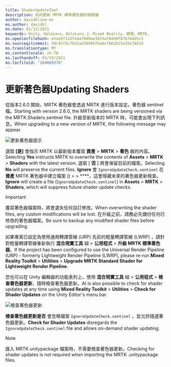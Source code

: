 ```yaml
---
title: ShaderUpdateTool
description: 如何更新 MRTK 標準著色器的相關檔
author: davidkline-ms
ms.author: davidkl
ms.date: 01/12/2021
keywords: Unity、HoloLens、HoloLens 2、Mixed Reality、開發、MRTK、
ms.openlocfilehash: e5ae9f12dfe4af899ae3d25af6dd0f076744b5c5
ms.sourcegitcommit: 59c91f8c70d1ad30995fba6cf862615e25e78d10
ms.translationtype: MT
ms.contentlocale: zh-TW
ms.lasthandoff: 03/19/2021
ms.locfileid: "104689378"
---
```

# <a name="updating-shaders"></a><span data-ttu-id="b756e-104">更新著色器</span><span class="sxs-lookup"><span data-stu-id="b756e-104">Updating Shaders</span></span>

<span data-ttu-id="b756e-105">從版本2.6.0 開始，MRTK 著色器會透過 MRTK 進行版本設定。著色器 sentinel 檔。</span><span class="sxs-lookup"><span data-stu-id="b756e-105">Starting with version 2.6.0, the MRTK shaders are being versioned via the MRTK.Shaders.sentinel file.</span></span> <span data-ttu-id="b756e-106">升級至新版本的 MRTK 時，可能會出現下列訊息。</span><span class="sxs-lookup"><span data-stu-id="b756e-106">When upgrading to a new version of MRTK, the following message may appear.</span></span>

![更新著色器提示](../images/tools/UpdateShaderPrompt.png)

<span data-ttu-id="b756e-108">選取 **[是]** 會指示 MRTK 以最新版本覆寫 **資產**  >  **MRTK**  >  **著色** 器的內容。</span><span class="sxs-lookup"><span data-stu-id="b756e-108">Selecting **Yes** instructs MRTK to overwrite the contents of **Assets** > **MRTK** > **Shaders** with the latest version.</span></span> <span data-ttu-id="b756e-109">選取 [ **否** ] 將會保留目前的檔案。</span><span class="sxs-lookup"><span data-stu-id="b756e-109">Selecting **No** will preserve the current files.</span></span> <span data-ttu-id="b756e-110">**Ignore** 會 `IgnoreUpdateCheck.sentinel` 在 **資產** MRTK 著色器中建立檔案 ()  >    >  \*\*\*\*，這會隱藏未來的著色器更新檢查。</span><span class="sxs-lookup"><span data-stu-id="b756e-110">**Ignore** will create a file (`IgnoreUpdateCheck.sentinel`) in **Assets** > **MRTK** > **Shaders**, which will suppress future shader update checks.</span></span>

> [!IMPORTANT]
> <span data-ttu-id="b756e-111">覆寫著色器檔案時，將會遺失任何自訂修改。</span><span class="sxs-lookup"><span data-stu-id="b756e-111">When overwriting the shader files, any custom modifications will be lost.</span></span> <span data-ttu-id="b756e-112">在升級之前，請務必先備份任何已修改的著色器檔案。</span><span class="sxs-lookup"><span data-stu-id="b756e-112">Be sure to backup any modified shader files before upgrading.</span></span>
>
> <span data-ttu-id="b756e-113">如果專案已設定為使用通用轉譯管線 (URP) 先前的輕量轉譯管線 (LWRP) ，請針對輕量轉譯管線重新執行 **混合現實工具** 組 > **公用程式** >
>  **升級 MRTK 標準著色器**。</span><span class="sxs-lookup"><span data-stu-id="b756e-113">If the project has been configured to use the Universal Render Pipeline (URP) - formerly Lightweight Render Pipeline (LWRP), please re-run **Mixed Reality Toolkit** > **Utilities** >
**Upgrade MRTK Standard Shader for Lightweight Render Pipeline**.</span></span>

<span data-ttu-id="b756e-114">您也可以在 Unity 編輯器的功能表列上，使用 **混合現實工具** 組  >  **公用程式**  >  **檢查著色器更新**，隨時檢查著色器更新。</span><span class="sxs-lookup"><span data-stu-id="b756e-114">At is also possible to check for shader updates at any time using **Mixed Reality Toolkit** > **Utilities** > **Check for Shader Updates** on the Unity Editor's menu bar.</span></span>

![檢查著色器更新](../images/tools/ShaderUpdateMenu.png)

<span data-ttu-id="b756e-116">**檢查著色器更新是否** 會忽略檔案 `IgnoreUpdateCheck.sentinel` ，並允許隨選著色器更新。</span><span class="sxs-lookup"><span data-stu-id="b756e-116">**Check for Shader Updates** disregards the `IgnoreUpdateCheck.sentinel` file and allows on-demand shader updating.</span></span>

> [!NOTE]
> <span data-ttu-id="b756e-117">匯入 MRTK unitypackage 檔案時，不需要檢查著色器更新。</span><span class="sxs-lookup"><span data-stu-id="b756e-117">Checking for shader updates is not required when importing the MRTK .unitypackage files.</span></span>
